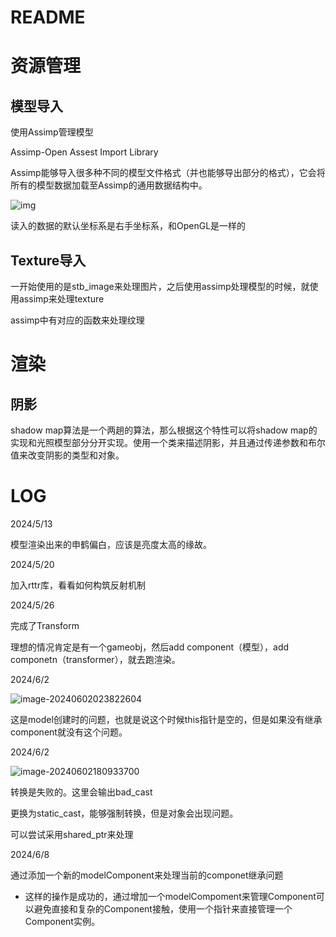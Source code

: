 # README

# 资源管理

## 模型导入

使用Assimp管理模型

Assimp-Open Assest Import Library

Assimp能够导入很多种不同的模型文件格式（并也能够导出部分的格式），它会将所有的模型数据加载至Assimp的通用数据结构中。

![img](https://learnopengl-cn.github.io/img/03/01/assimp_structure.png)

读入的数据的默认坐标系是右手坐标系，和OpenGL是一样的



## Texture导入

一开始使用的是stb_image来处理图片，之后使用assimp处理模型的时候，就使用assimp来处理texture

assimp中有对应的函数来处理纹理



# 渲染

## 阴影

shadow map算法是一个两趟的算法，那么根据这个特性可以将shadow map的实现和光照模型部分分开实现。使用一个类来描述阴影，并且通过传递参数和布尔值来改变阴影的类型和对象。







# LOG

2024/5/13

模型渲染出来的申鹤偏白，应该是亮度太高的缘故。

2024/5/20

加入rttr库，看看如何构筑反射机制

2024/5/26

完成了Transform

理想的情况肯定是有一个gameobj，然后add component（模型），add componetn（transformer），就去跑渲染。

2024/6/2

![image-20240602023822604](C:\Users\87784\AppData\Roaming\Typora\typora-user-images\image-20240602023822604.png)

这是model创建时的问题，也就是说这个时候this指针是空的，但是如果没有继承component就没有这个问题。

2024/6/2

![image-20240602180933700](C:\Users\87784\AppData\Roaming\Typora\typora-user-images\image-20240602180933700.png)

转换是失败的。这里会输出bad_cast

更换为static_cast，能够强制转换，但是对象会出现问题。

可以尝试采用shared_ptr来处理

2024/6/8

通过添加一个新的modelComponent来处理当前的componet继承问题

- 这样的操作是成功的，通过增加一个modelCompoment来管理Component可以避免直接和复杂的Component接触，使用一个指针来直接管理一个Component实例。
